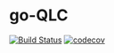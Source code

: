 # go-QLC

[![Build Status](https://travis-ci.com/qlcchain/go-qlc.svg?branch=master)](https://travis-ci.com/qlcchain/go-qlc)
[![codecov](https://codecov.io/gh/qlcchain/go-qlc/branch/master/graph/badge.svg)](https://codecov.io/gh/qlcchain/go-qlc)